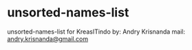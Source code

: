 # unsorted-names-list
unsorted-names-list for KreasITindo
by: Andry Krisnanda
mail: andry.krisnanda@gmail.com

